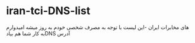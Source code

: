 # iran-tci-DNS-list
 های مخابرات ایران -این لیست با توجه به مصرف شخصی خودم به روز میشه امیدوارم به کار شما هم بیادDNS آدرس 
